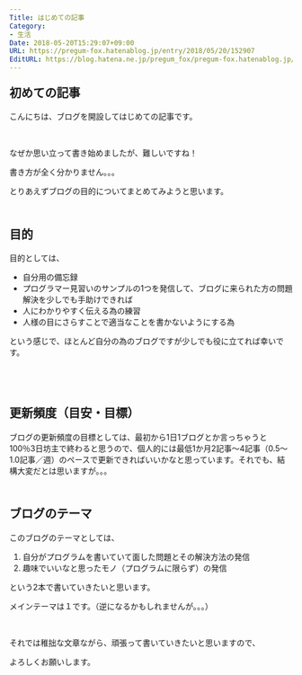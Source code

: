 ```yaml
---
Title: はじめての記事
Category:
- 生活
Date: 2018-05-20T15:29:07+09:00
URL: https://pregum-fox.hatenablog.jp/entry/2018/05/20/152907
EditURL: https://blog.hatena.ne.jp/pregum_fox/pregum-fox.hatenablog.jp/atom/entry/17391345971646231738
---
```


<h4><span style="font-size: 150%;"><strong>初めての記事</strong></span></h4>
<p>こんにちは、ブログを開設してはじめての記事です。</p>
<p> </p>
<p>なぜか思い立って書き始めましたが、難しいですね！</p>
<p>書き方が全く分かりません。。。</p>
<p>とりあえずブログの目的についてまとめてみようと思います。</p>
<p> </p>
<h4><span style="font-size: 150%;">目的</span></h4>
<p>目的としては、</p>
<ul>
<li>自分用の備忘録</li>
<li>プログラマー見習いのサンプルの1つを発信して、ブログに来られた方の問題解決を少しでも手助けできれば</li>
<li>人にわかりやすく伝える為の練習</li>
<li>人様の目にさらすことで適当なことを書かないようにする為</li>
</ul>
<p>という感じで、ほとんど自分の為のブログですが少しでも役に立てれば幸いです。</p>
<p> </p>
<p><!-- more --></p>
<p> </p>
<h4><span style="font-size: 150%;">更新頻度（目安・目標）</span></h4>
<p>ブログの更新頻度の目標としては、最初から1日1ブログとか言っちゃうと100％3日坊主で終わると思うので、個人的には最低1か月2記事～4記事（0.5～1.0記事／週）のペースで更新できればいいかなと思っています。それでも、結構大変だとは思いますが。。。</p>
<p> </p>
<h4><span style="font-size: 150%;">ブログのテーマ</span></h4>
<p>このブログのテーマとしては、</p>
<ol>
<li>自分がプログラムを書いていて面した問題とその解決方法の発信</li>
<li>趣味でいいなと思ったモノ（プログラムに限らず）の発信</li>
</ol>
<p>という2本で書いていきたいと思います。</p>
<p>メインテーマは１です。（逆になるかもしれませんが。。。）</p>
<p> </p>
<p>それでは稚拙な文章ながら、頑張って書いていきたいと思いますので、</p>
<p>よろしくお願いします。<br /><br /></p>
<p> </p>
<p> </p>
<p> </p>
<p> </p>
